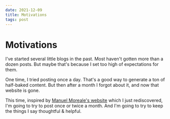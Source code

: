 ```yaml
---
date: 2021-12-09
title: Motivations
tags: post
---
```


# Motivations

I've started several little blogs in the past. Most haven't gotten more than a dozen posts. But maybe that's because I set too high of expectations for them.

One time, I tried posting once a day. That's a good way to generate a ton of half-baked content. But then after a month I forgot about it, and now that website is gone.

This time, inspired by [Manuel Moreale's website](https://manuelmoreale.com) which I just rediscovered, I'm going to try to post once or twice a month. And I'm going to try to keep the things I say thoughtful & helpful.
